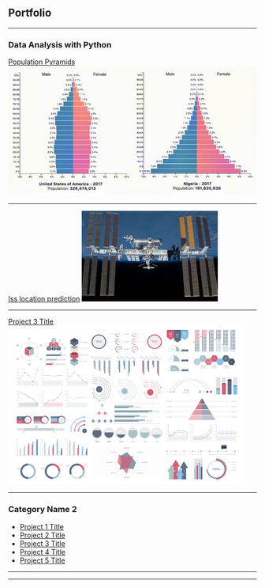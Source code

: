 ## Portfolio

---

### Data Analysis with Python

[Population Pyramids](/population-pyramids)
<img src="images/population.jpg?raw=true"/>

---
[Iss location prediction](/iss-prediction-webapp)
<img src="images/iss.jpg?raw=true"/>

---
[Project 3 Title](http://example.com/)
<img src="images/dummy_thumbnail.jpg?raw=true"/>

---

### Category Name 2

- [Project 1 Title](http://example.com/)
- [Project 2 Title](http://example.com/)
- [Project 3 Title](http://example.com/)
- [Project 4 Title](http://example.com/)
- [Project 5 Title](http://example.com/)

---




---

